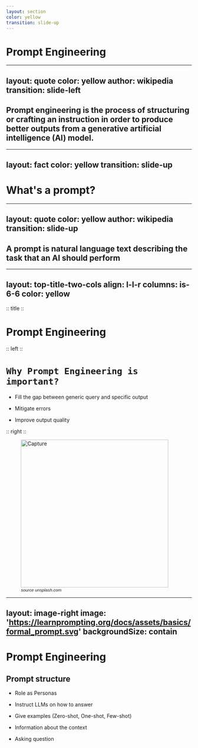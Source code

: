 ```yaml
---
layout: section
color: yellow
transition: slide-up
---
```


# Prompt Engineering

---
layout: quote
color: yellow
author: wikipedia
transition: slide-left
---

## Prompt engineering is the process of structuring or crafting an instruction in order to produce better outputs from a generative artificial intelligence (AI) model.

---
layout: fact
color: yellow
transition: slide-up
---

# What's a prompt?

---
layout: quote
color: yellow
author: wikipedia
transition: slide-up
---

## A prompt is natural language text describing the task that an AI should perform

---
layout: top-title-two-cols
align: l-l-r
columns: is-6-6
color: yellow
---

:: title ::

# Prompt Engineering

:: left ::

# `Why Prompt Engineering is important?`


<v-clicks>

- Fill the gap between generic query and specific output

- Mitigate errors

- Improve output quality

</v-clicks>

:: right ::

<figure class="contains">
<img style="height: 400px;" src="https://images.unsplash.com/photo-1620712943543-bcc4688e7485" alt="Capture" />
<figcaption style="font: italic smaller sans-serif">source unsplash.com</figcaption>
</figure>


---
layout: image-right
image: 'https://learnprompting.org/docs/assets/basics/formal_prompt.svg'
backgroundSize: contain
---

# Prompt Engineering
## Prompt structure

<v-clicks>

- Role as Personas

- Instruct LLMs on how to answer

- Give examples (Zero-shot, One-shot, Few-shot)

- Information about the context

- Asking question 

</v-clicks>
